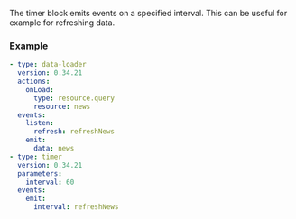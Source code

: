 The timer block emits events on a specified interval. This can be useful for example for refreshing
data.

### Example

```yaml
- type: data-loader
  version: 0.34.21
  actions:
    onLoad:
      type: resource.query
      resource: news
  events:
    listen:
      refresh: refreshNews
    emit:
      data: news
- type: timer
  version: 0.34.21
  parameters:
    interval: 60
  events:
    emit:
      interval: refreshNews
```
